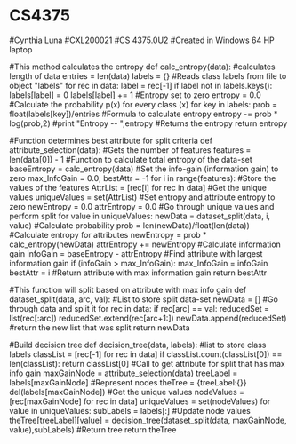 # CS4375
#Cynthia Luna
#CXL200021
#CS 4375.0U2
#Created in Windows 64 HP laptop

#This method calculates the entropy
def calc_entropy(data):
 #calculates length of data
 entries = len(data) 
 labels = {}
 #Reads class labels from file to object "labels"
 for rec in data:
   label = rec[-1] 
   if label not in labels.keys():
     labels[label] = 0
     labels[label] += 1
 #Entropy set to zero
 entropy = 0.0
 #Calculate the probability p(x) for every class (x)
 for key in labels:
   prob = float(labels[key])/entries
 #Formula to calculate entropy
   entropy -= prob * log(prob,2) 
 #print "Entropy -- ",entropy
 #Returns the entropy
 return entropy

#Function determines best attribute for split criteria
def attribute_selection(data):
 #Gets the number of features 
 features = len(data[0]) - 1
 #Function to calculate total entropy of the data-set
 baseEntropy = calc_entropy(data)
 #Set the info-gain (information gain) to zero
 max_InfoGain = 0.0;
 bestAttr = -1
 for i in range(features):
   #Store the values of the features
   AttrList = [rec[i] for rec in data]
   #Get the unique values
   uniqueValues = set(AttrList)
   #Set entropy and attribute entropy to zero
   newEntropy = 0.0
   attrEntropy = 0.0 
   #Go through unique values and perform split
   for value in uniqueValues:
        newData = dataset_split(data, i, value) 
        #Calculate probability
        prob = len(newData)/float(len(data)) 
        #Calculate entropy for attributes
        newEntropy = prob * calc_entropy(newData) 
        attrEntropy += newEntropy 
    #Calculate information gain
    infoGain = baseEntropy - attrEntropy 
    #Find attribute with largest information gain
    if (infoGain > max_InfoGain):
    max_InfoGain = infoGain
    bestAttr = i 
 #Return attribute with max information gain
 return bestAttr

#This function will split based on attribute with max info gain
def dataset_split(data, arc, val):
 #List to store split data-set
 newData = []
 #Go through data and split it
 for rec in data: 
   if rec[arc] == val:
     reducedSet = list(rec[:arc]) 
     reducedSet.extend(rec[arc+1:])
     newData.append(reducedSet)
 #return the new list that was split
 return newData

#Build decision tree
def decision_tree(data, labels):
 #list to store class labels
 classList = [rec[-1] for rec in data]
 if classList.count(classList[0]) == len(classList):
   return classList[0]
 #Call to get attribute for split that has max info gain
 maxGainNode = attribute_selection(data)
 treeLabel = labels[maxGainNode] 
 #Represent nodes
 theTree = {treeLabel:{}}
 del(labels[maxGainNode])
 #Get the unique values
 nodeValues = [rec[maxGainNode] for rec in data]
 uniqueValues = set(nodeValues)
 for value in uniqueValues:
   subLabels = labels[:]
 #Update node values
   theTree[treeLabel][value] = decision_tree(dataset_split(data, maxGainNode, value),subLabels) 
 #Return tree
 return theTree

